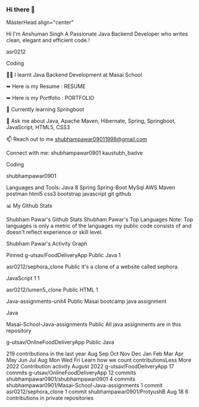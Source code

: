 ### Hi there 👋

<!--
**asr0212/asr0212** is a ✨ _special_ ✨ repository because its `README.md` (this file) appears on your GitHub profile.

Here are some ideas to get you started:

- 🔭 I’m currently working on ...
- 🌱 I’m currently learning ...
- 👯 I’m looking to collaborate on ...
- 🤔 I’m looking for help with ...
- 💬 Ask me about ...
- 📫 How to reach me: ...
- 😄 Pronouns: ...
- ⚡ Fun fact: ...
-->
MasterHead align="center"

Hi  I'm Anshuman Singh
A Passionate Java Backend Developer who writes clean, elegant and efficient code.!

asr0212

Coding

👨‍💻 I learnt Java Backend Development at Masai School

➥ Here is my Resume : RESUME

➥ Here is my Portfolio : PORTFOLIO

🌱 Currently learning Springboot

💬 Ask me about Java, Apache Maven, Hibernate, Spring, Springboot, JavaScript, HTML5, CSS3

📫 Reach out to me shubhampawar09011998@gmail.com

Connect with me:
shubhampawar0901 kaustubh_badve


Coding

shubhampawar0901



Languages and Tools:
Java 8 Spring Spring-Boot MySql AWS Maven postman html5 css3 bootstrap javascript git github


📊 My Github Stats

Shubham Pawar's Github Stats Shubham Pawar's Top Languages
Note: Top languages is only a metric of the languages my public code consists of and doesn't reflect experience or skill level.

Shubham Pawar's Activity Graph



Pinned
 g-utsav/FoodDeliveryApp Public
 Java  1

 asr0212/sephora_clone Public
it's a clone of a website called sephora.

 JavaScript  1  1

 asr0212/lumen5_clone Public
 HTML  1

 Java-assignments-unit4 Public
Masai bootcamp java assignment

 Java

 Masai-School-Java-assignments Public
All java assignments are in this repository

 g-utsav/OnlineFoodDeliveryApp Public
 Java

219 contributions in the last year
Aug
Sep
Oct
Nov
Dec
Jan
Feb
Mar
Apr
May
Jun
Jul
Aug
Mon
Wed
Fri
Learn how we count contributionsLess      More
2022
Contribution activity
August 2022
g-utsav/FoodDeliveryApp 17 commits
g-utsav/OnlineFoodDeliveryApp 12 commits
shubhampawar0901/shubhampawar0901 4 commits
shubhampawar0901/Masai-School-Java-assignments 1 commit
asr0212/sephora_clone 1 commit
 shubhampawar0901/ProtyushB
Aug 18
6 contributions in private repositories
